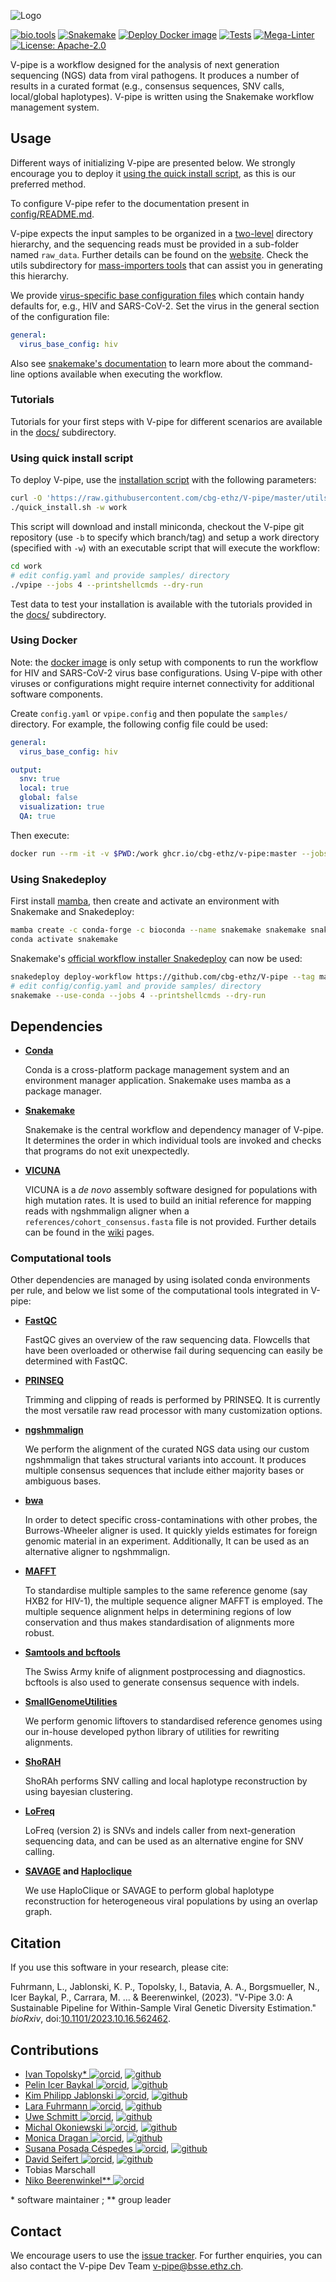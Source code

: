 <!-- markdownlint-disable MD013 MD041 -->

![Logo](https://cbg-ethz.github.io/V-pipe/assets/img/logo-vpipe.svg)

[![bio.tools](https://img.shields.io/badge/bio-tools-blue.svg)](https://bio.tools/V-Pipe)
[![Snakemake](https://img.shields.io/badge/snakemake-≥7.11.0-blue.svg)](https://snakemake.github.io/snakemake-workflow-catalog/?usage=cbg-ethz/V-pipe)
[![Deploy Docker image](https://github.com/cbg-ethz/V-pipe/actions/workflows/deploy-docker.yaml/badge.svg)](https://github.com/cbg-ethz/V-pipe/pkgs/container/v-pipe)
[![Tests](https://github.com/cbg-ethz/V-pipe/actions/workflows/run_regression_tests.yaml/badge.svg)](https://github.com/cbg-ethz/V-pipe/actions/workflows/run_regression_tests.yaml)
[![Mega-Linter](https://github.com/cbg-ethz/V-pipe/actions/workflows/mega-linter.yml/badge.svg)](https://github.com/cbg-ethz/V-pipe/actions/workflows/mega-linter.yml)
[![License: Apache-2.0](https://img.shields.io/badge/License-Apache_2.0-blue.svg)](https://opensource.org/licenses/Apache-2.0)

V-pipe is a workflow designed for the analysis of next generation sequencing (NGS) data from viral pathogens. It produces a number of results in a curated format (e.g., consensus sequences, SNV calls, local/global haplotypes).
V-pipe is written using the Snakemake workflow management system.

## Usage

Different ways of initializing V-pipe are presented below. We strongly encourage you to deploy it [using the quick install script](#using-quick-install-script), as this is our preferred method.

To configure V-pipe refer to the documentation present in [config/README.md](config/README.md).

V-pipe expects the input samples to be organized in a [two-level](config/README.md#samples) directory hierarchy,
and the sequencing reads must be provided in a sub-folder named `raw_data`. Further details can be found on the [website](https://cbg-ethz.github.io/V-pipe/usage/).
Check the utils subdirectory for [mass-importers tools](utils/README.md#samples-mass-importers) that can assist you in generating this hierarchy.

We provide [virus-specific base configuration files](config/README.md#virus-base-config) which contain handy defaults for, e.g., HIV and SARS-CoV-2. Set the virus in the general section of the configuration file:

```yaml
general:
  virus_base_config: hiv
```

Also see [snakemake's documentation](https://snakemake.readthedocs.io/en/stable/executing/cli.html) to learn more about the command-line options available when executing the workflow.


### Tutorials

Tutorials for your first steps with V-pipe for different scenarios are available in the [docs/](docs/README.md) subdirectory.


### Using quick install script

To deploy V-pipe, use the [installation script](utils/README.md#quick-installer) with the following parameters:

```bash
curl -O 'https://raw.githubusercontent.com/cbg-ethz/V-pipe/master/utils/quick_install.sh'
./quick_install.sh -w work
```

This script will download and install miniconda, checkout the V-pipe git repository (use `-b` to specify which branch/tag) and setup a work directory (specified with `-w`) with an executable script that will execute the workflow:

```bash
cd work
# edit config.yaml and provide samples/ directory
./vpipe --jobs 4 --printshellcmds --dry-run
```

Test data to test your installation is available with the tutorials provided in the [docs/](docs/README.md) subdirectory.

### Using Docker

Note: the [docker image](https://github.com/cbg-ethz/V-pipe/pkgs/container/v-pipe) is only setup with components to run the workflow for HIV and SARS-CoV-2 virus base configurations.
Using V-pipe with other viruses or configurations might require internet connectivity for additional software components.

Create `config.yaml` or `vpipe.config` and then populate the `samples/` directory.
For example, the following config file could be used:

```yaml
general:
  virus_base_config: hiv

output:
  snv: true
  local: true
  global: false
  visualization: true
  QA: true
```

Then execute:

```bash
docker run --rm -it -v $PWD:/work ghcr.io/cbg-ethz/v-pipe:master --jobs 4 --printshellcmds --dry-run
```

### Using Snakedeploy

First install [mamba](https://github.com/conda-forge/miniforge#mambaforge), then create and activate an environment with Snakemake and Snakedeploy:

```bash
mamba create -c conda-forge -c bioconda --name snakemake snakemake snakedeploy
conda activate snakemake
```

Snakemake's [official workflow installer Snakedeploy](https://snakemake.github.io/snakemake-workflow-catalog/?usage=cbg-ethz/V-pipe) can now be used:

```bash
snakedeploy deploy-workflow https://github.com/cbg-ethz/V-pipe --tag master .
# edit config/config.yaml and provide samples/ directory
snakemake --use-conda --jobs 4 --printshellcmds --dry-run
```

## Dependencies

- **[Conda](https://conda.io/docs/index.html)**

  Conda is a cross-platform package management system and an environment manager application. Snakemake uses mamba as a package manager.

- **[Snakemake](https://snakemake.readthedocs.io/)**

  Snakemake is the central workflow and dependency manager of V-pipe. It determines the order in which individual tools are invoked and checks that programs do not exit unexpectedly.

- **[VICUNA](https://www.broadinstitute.org/viral-genomics/vicuna)**

  VICUNA is a _de novo_ assembly software designed for populations with high mutation rates. It is used to build an initial reference for mapping reads with ngshmmalign aligner when a `references/cohort_consensus.fasta` file is not provided. Further details can be found in the [wiki](https://github.com/cbg-ethz/V-pipe/wiki/getting-started#input-files) pages.

### Computational tools

Other dependencies are managed by using isolated conda environments per rule, and below we list some of the computational tools integrated in V-pipe:

- **[FastQC](https://www.bioinformatics.babraham.ac.uk/projects/fastqc/)**

  FastQC gives an overview of the raw sequencing data. Flowcells that have been overloaded or otherwise fail during sequencing can easily be determined with FastQC.

- **[PRINSEQ](http://prinseq.sourceforge.net/)**

  Trimming and clipping of reads is performed by PRINSEQ. It is currently the most versatile raw read processor with many customization options.

- **[ngshmmalign](https://github.com/cbg-ethz/ngshmmalign)**

  We perform the alignment of the curated NGS data using our custom ngshmmalign that takes structural variants into account. It produces multiple consensus sequences that include either majority bases or ambiguous bases.

- **[bwa](https://github.com/lh3/bwa)**

  In order to detect specific cross-contaminations with other probes, the Burrows-Wheeler aligner is used. It quickly yields estimates for foreign genomic material in an experiment.
  Additionally, It can be used as an alternative aligner to ngshmmalign.

- **[MAFFT](http://mafft.cbrc.jp/alignment/software/)**

  To standardise multiple samples to the same reference genome (say HXB2 for HIV-1), the multiple sequence aligner MAFFT is employed. The multiple sequence alignment helps in determining regions of low conservation and thus makes standardisation of alignments more robust.

- **[Samtools and bcftools](https://www.htslib.org/)**

  The Swiss Army knife of alignment postprocessing and diagnostics. bcftools is also used to generate consensus sequence with indels.

- **[SmallGenomeUtilities](https://github.com/cbg-ethz/smallgenomeutilities)**

  We perform genomic liftovers to standardised reference genomes using our in-house developed python library of utilities for rewriting alignments.

- **[ShoRAH](https://github.com/cbg-ethz/shorah)**

  ShoRAh performs SNV calling and local haplotype reconstruction by using bayesian clustering.

- **[LoFreq](https://csb5.github.io/lofreq/)**

  LoFreq (version 2) is SNVs and indels caller from next-generation sequencing data, and can be used as an alternative engine for SNV calling.

- **[SAVAGE](https://bitbucket.org/jbaaijens/savage) and [Haploclique](https://github.com/cbg-ethz/haploclique)**

  We use HaploClique or SAVAGE to perform global haplotype reconstruction for heterogeneous viral populations by using an overlap graph.

## Citation

If you use this software in your research, please cite:

Fuhrmann, L., Jablonski, K. P., Topolsky, I., Batavia, A. A., Borgsmueller, N., Icer Baykal, P., Carrara, M. ... & Beerenwinkel, (2023).
"V-Pipe 3.0: A Sustainable Pipeline for Within-Sample Viral Genetic Diversity Estimation."
_bioRxiv_, doi:[10.1101/2023.10.16.562462](https://doi.org/10.1101/2023.10.16.562462).

## Contributions

- [Ivan Topolsky\* ![orcid]](https://orcid.org/0000-0002-7561-0810), [![github]](https://github.com/dryak)
- [Pelin Icer Baykal ![orcid]](https://orcid.org/0000-0002-9542-5292), [![github]](https://github.com/picerbaykal)
- [Kim Philipp Jablonski ![orcid]](https://orcid.org/0000-0002-4166-4343), [![github]](https://github.com/kpj)
- [Lara Fuhrmann ![orcid]](https://orcid.org/0000-0001-6405-0654), [![github]](https://github.com/LaraFuhrmann)
- [Uwe Schmitt ![orcid]](https://orcid.org/0000-0002-4658-0616), [![github]](https://github.com/uweschmitt)
- [Michal Okoniewski ![orcid]](https://orcid.org/0000-0003-4722-4506), [![github]](https://github.com/michalogit)
- [Monica Dragan ![orcid]](https://orcid.org/0000-0002-7719-5892), [![github]](https://github.com/monicadragan)
- [Susana Posada Céspedes ![orcid]](https://orcid.org/0000-0002-7459-8186), [![github]](https://github.com/sposadac)
- [David Seifert ![orcid]](https://orcid.org/0000-0003-4739-5110), [![github]](https://github.com/SoapZA)
- Tobias Marschall
- [Niko Beerenwinkel\*\* ![orcid]](https://orcid.org/0000-0002-0573-6119)

\* software maintainer ;
\** group leader

[github]: https://cbg-ethz.github.io/V-pipe/img/mark-github.svg
[orcid]: https://cbg-ethz.github.io/V-pipe/img/ORCIDiD_iconvector.svg

## Contact

We encourage users to use the [issue tracker](https://github.com/cbg-ethz/V-pipe/issues). For further enquiries, you can also contact the V-pipe Dev Team <v-pipe@bsse.ethz.ch>.
